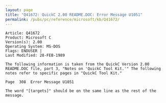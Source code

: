 ```yaml
---
layout: page
title: "Q41672: QuickC 2.00 README.DOC: Error Message U1051"
permalink: /pubs/pc/reference/microsoft/kb/Q41672/
---
```


	Article: Q41672
	Product: Microsoft C
	Version(s): 2.00
	Operating System: MS-DOS
	Flags: ENDUSER |
	Last Modified: 28-FEB-1989
	
	The following information is taken from the QuickC Version 2.00
	README.DOC file, part 3, "Notes on 'QuickC Tool Kit.'" The following
	notes refer to specific pages in "QuickC Tool Kit."
	
	Page  308  Error Message U1051
	
	The word "[targets]" should be on the same line as the rest of the
	message.
